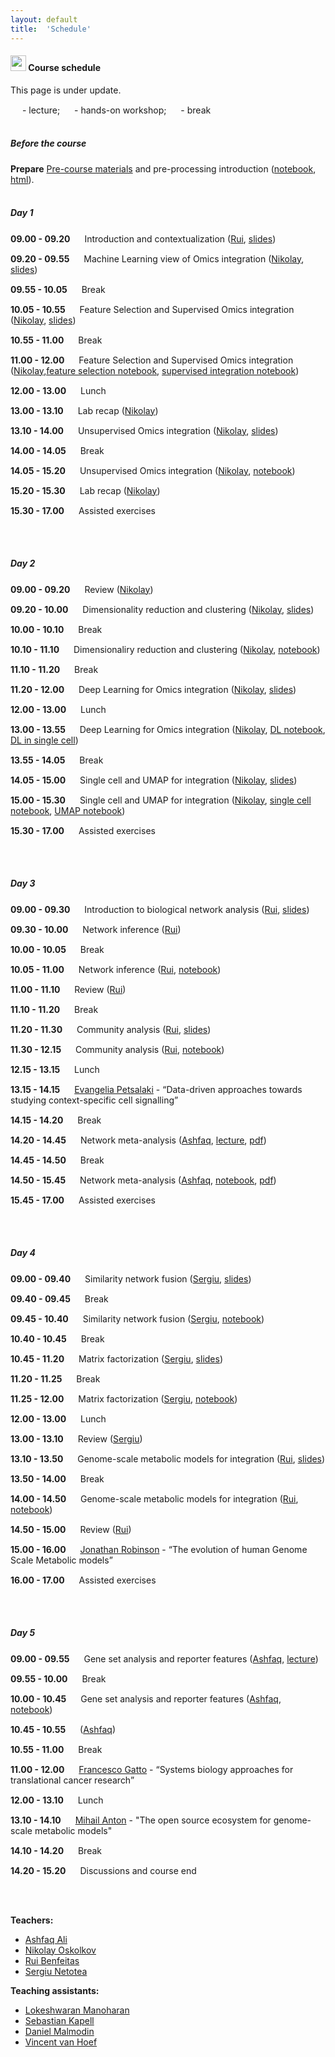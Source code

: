 ```yaml
---
layout: default
title:  'Schedule'
---
```

#### <img border="0" src="https://www.svgrepo.com/show/20800/event-date-and-time-symbol.svg" width="25" height="25"> Course schedule

This page is under update.

<img border="0" src="https://www.svgrepo.com/svg/245776/statistics-teacher.svg" width="15" height="15"> - lecture;
<img border="0" src="https://www.svgrepo.com/svg/23928/computer.svg" width="15" height="15"> - hands-on workshop;
<img border="0" src="https://www.svgrepo.com/svg/99165/time.svg" width="15" height="15"> - break
<br>
<br>
##### Before the course

**Prepare** [Pre-course materials](./precourse.md) and pre-processing introduction ([notebook](./session_preprocessing/preprocessing.ipynb), [html](./session_preprocessing/preprocessing.html)).
<br>
<br>

##### Day 1

**09.00 - 09.20** <img border="0" src="https://www.svgrepo.com/svg/245776/statistics-teacher.svg" width="15" height="15"> Introduction and contextualization ([Rui][3], [slides](./session_intro/course_intro.pdf))

**09.20 - 09.55** <img border="0" src="https://www.svgrepo.com/svg/245776/statistics-teacher.svg" width="15" height="15"> Machine Learning view of Omics integration ([Nikolay][2], [slides](./session_ml/MachineLearningViewOmicsIntegration_Oskolkov.pdf))

**09.55 - 10.05** <img border="0" src="https://www.svgrepo.com/svg/99165/time.svg" width="15" height="15"> Break

**10.05 - 10.55** <img border="0" src="https://www.svgrepo.com/svg/245776/statistics-teacher.svg" width="15" height="15"> Feature Selection and Supervised Omics integration ([Nikolay][2], [slides](./session_ml/SupervisedOMICsIntegration/SupervisedOmicsIntegration_Oskolkov.pdf))

**10.55 - 11.00** <img border="0" src="https://www.svgrepo.com/svg/99165/time.svg" width="15" height="15"> Break

**11.00 - 12.00** <img border="0" src="https://www.svgrepo.com/svg/23928/computer.svg" width="15" height="15"> Feature Selection and Supervised Omics integration ([Nikolay][2],[feature selection notebook](./session_ml/FeatureSelectionIntegrOMICs/OmicsIntegration_FeatureSelection.html), [supervised integration notebook](./session_ml/SupervisedOMICsIntegration/supervised_omics_integr_CLL.html))

**12.00 - 13.00** <img border="0" src="https://www.svgrepo.com/svg/99165/time.svg" width="15" height="15"> Lunch

**13.00 - 13.10** <img border="0" src="https://www.svgrepo.com/svg/245776/statistics-teacher.svg" width="15" height="15"> Lab recap ([Nikolay][2])

**13.10 - 14.00** <img border="0" src="https://www.svgrepo.com/svg/245776/statistics-teacher.svg" width="15" height="15"> Unsupervised Omics integration ([Nikolay][2], [slides](./session_ml/UnsupervisedOMICsIntegration/UnsupervisedOmicsIntegration_Oskolkov.pdf))

**14.00 - 14.05** <img border="0" src="https://www.svgrepo.com/svg/99165/time.svg" width="15" height="15"> Break

**14.05 - 15.20** <img border="0" src="https://www.svgrepo.com/svg/23928/computer.svg" width="15" height="15"> Unsupervised Omics integration ([Nikolay][2], [notebook](./session_ml/UnsupervisedOMICsIntegration/UnsupervisedOMICsIntegration.html))

**15.20 - 15.30** <img border="0" src="https://www.svgrepo.com/svg/245776/statistics-teacher.svg" width="15" height="15"> Lab recap ([Nikolay][2])

**15.30 - 17.00** <img border="0" src="https://www.svgrepo.com/svg/23928/computer.svg" width="15" height="15"> Assisted exercises

<br>
<br>

##### Day 2

**09.00 - 09.20** <img border="0" src="https://www.svgrepo.com/svg/245776/statistics-teacher.svg" width="15" height="15"> Review ([Nikolay][2])

**09.20 - 10.00** <img border="0" src="https://www.svgrepo.com/svg/245776/statistics-teacher.svg" width="15" height="15"> Dimensionality reduction and clustering ([Nikolay][2], [slides](./session_ml/DimReductSingleCell/DimensionReduction_Oskolkov.pdf))

**10.00 - 10.10** <img border="0" src="https://www.svgrepo.com/svg/99165/time.svg" width="15" height="15"> Break

**10.10 - 11.10** <img border="0" src="https://www.svgrepo.com/svg/23928/computer.svg" width="15" height="15"> Dimensionaliry reduction and clustering ([Nikolay][2], [notebook](./session_ml/DimReductSingleCell/OmicsIntegration_DimensionReduction.html))

**11.10 - 11.20** <img border="0" src="https://www.svgrepo.com/svg/99165/time.svg" width="15" height="15"> Break

**11.20 - 12.00** <img border="0" src="https://www.svgrepo.com/svg/245776/statistics-teacher.svg" width="15" height="15"> Deep Learning for Omics integration ([Nikolay][2], [slides](./session_ml/DeepLearningDataIntegration/DeepLearningOmicsIntegration_Oskolkov.pdf))

**12.00 - 13.00** <img border="0" src="https://www.svgrepo.com/svg/99165/time.svg" width="15" height="15"> Lunch

**13.00 - 13.55** <img border="0" src="https://www.svgrepo.com/svg/23928/computer.svg" width="15" height="15"> Deep Learning for Omics integration ([Nikolay][2], [DL notebook](./session_ml/DeepLearningDataIntegration/DeepLearningDataIntegration.html), [DL in single cell](./session_ml/DeepLearningDataIntegration/DeepLearning_SingleCell_10X_1.3Mcells.html))

**13.55 - 14.05** <img border="0" src="https://www.svgrepo.com/svg/99165/time.svg" width="15" height="15"> Break

**14.05 - 15.00** <img border="0" src="https://www.svgrepo.com/svg/245776/statistics-teacher.svg" width="15" height="15"> Single cell and UMAP for integration ([Nikolay][2], [slides](./session_ml/SingleCell/SingleCellOmicsIntegration_Oskolkov.pdf))

**15.00 - 15.30** <img border="0" src="https://www.svgrepo.com/svg/23928/computer.svg" width="15" height="15"> Single cell and UMAP for integration ([Nikolay][2], [single cell notebook](./session_ml/SingleCell/SingleCell_OmicsIntegration.html), [UMAP notebook](./session_ml/UMAP_DataIntegration/UMAP_DataIntegration.html))

**15.30 - 17.00** <img border="0" src="https://www.svgrepo.com/svg/23928/computer.svg" width="15" height="15"> Assisted exercises

<br>
<br>

##### Day 3

**09.00 - 09.30** <img border="0" src="https://www.svgrepo.com/svg/245776/statistics-teacher.svg" width="15" height="15"> Introduction to biological network analysis ([Rui][3], [slides](./session_topology/lecture_short.pdf))

**09.30 - 10.00** <img border="0" src="https://www.svgrepo.com/svg/245776/statistics-teacher.svg" width="15" height="15"> Network inference ([Rui][3])

**10.00 - 10.05** <img border="0" src="https://www.svgrepo.com/svg/99165/time.svg" width="15" height="15"> Break

**10.05 - 11.00** <img border="0" src="https://www.svgrepo.com/svg/23928/computer.svg" width="15" height="15"> Network inference ([Rui][3], [notebook](./session_topology/lab.html))

**11.00 - 11.10** <img border="0" src="https://www.svgrepo.com/svg/245776/statistics-teacher.svg" width="15" height="15"> Review ([Rui][3])

**11.10 - 11.20** <img border="0" src="https://www.svgrepo.com/svg/99165/time.svg" width="15" height="15"> Break

**11.20 - 11.30** <img border="0" src="https://www.svgrepo.com/svg/245776/statistics-teacher.svg" width="15" height="15"> Community analysis ([Rui][3], [slides](./session_topology/lecture_short.pdf))

**11.30 - 12.15** <img border="0" src="https://www.svgrepo.com/svg/23928/computer.svg" width="15" height="15"> Community analysis ([Rui][3], [notebook](./session_topology/lab.html))

**12.15 - 13.15** <img border="0" src="https://www.svgrepo.com/svg/99165/time.svg" width="15" height="15"> Lunch

**13.15 - 14.15** <img border="0" src="https://www.svgrepo.com/show/307069/public-speaking-speak-tell-talk.svg" width="15" height="15"> [Evangelia Petsalaki][10] - “Data-driven approaches towards studying context-specific cell signalling”

**14.15 - 14.20** <img border="0" src="https://www.svgrepo.com/svg/99165/time.svg" width="15" height="15"> Break

**14.20 - 14.45** <img border="0" src="https://www.svgrepo.com/svg/245776/statistics-teacher.svg" width="15" height="15"> Network meta-analysis ([Ashfaq][1], [lecture](./session_meta/Meta_Analyses_Lecture.html), [pdf](./session_meta/Meta_Analyses_Lecture.pdf))

**14.45 - 14.50** <img border="0" src="https://www.svgrepo.com/svg/99165/time.svg" width="15" height="15"> Break


**14.50 - 15.45** <img border="0" src="https://www.svgrepo.com/svg/23928/computer.svg" width="15" height="15"> Network meta-analysis ([Ashfaq][1], [notebook](./session_meta/lab_meta-analayses-v2.html), [pdf](./session_meta/lab_meta-analayses-v2.pdf))

**15.45 - 17.00** <img border="0" src="https://www.svgrepo.com/svg/23928/computer.svg" width="15" height="15"> Assisted exercises

<br>
<br>

##### Day 4

**09.00 - 09.40** <img border="0" src="https://www.svgrepo.com/svg/245776/statistics-teacher.svg" width="15" height="15"> Similarity network fusion ([Sergiu][4], [slides](./session_nmf/SNF_main.html))

**09.40 - 09.45** <img border="0" src="https://www.svgrepo.com/svg/99165/time.svg" width="15" height="15"> Break

**09.45 - 10.40** <img border="0" src="https://www.svgrepo.com/svg/23928/computer.svg" width="15" height="15"> Similarity network fusion ([Sergiu][4], [notebook](./session_nmf/SNF_lab.html))

**10.40 - 10.45** <img border="0" src="https://www.svgrepo.com/svg/99165/time.svg" width="15" height="15"> Break

**10.45 - 11.20** <img border="0" src="https://www.svgrepo.com/svg/245776/statistics-teacher.svg" width="15" height="15"> Matrix factorization ([Sergiu][4], [slides](./session_nmf/NMF_main.html))

**11.20 - 11.25** <img border="0" src="https://www.svgrepo.com/svg/99165/time.svg" width="15" height="15"> Break

**11.25 - 12.00** <img border="0" src="https://www.svgrepo.com/svg/23928/computer.svg" width="15" height="15"> Matrix factorization ([Sergiu][4], [notebook](./session_nmf/NMF_lab.html))

**12.00 - 13.00** <img border="0" src="https://www.svgrepo.com/svg/99165/time.svg" width="15" height="15"> Lunch

**13.00 - 13.10** <img border="0" src="https://www.svgrepo.com/svg/245776/statistics-teacher.svg" width="15" height="15"> Review ([Sergiu][4])

**13.10 - 13.50** <img border="0" src="https://www.svgrepo.com/svg/245776/statistics-teacher.svg" width="15" height="15"> Genome-scale metabolic models for integration ([Rui][3], [slides](./session_gems/lecture.pdf))

**13.50 - 14.00** <img border="0" src="https://www.svgrepo.com/svg/99165/time.svg" width="15" height="15"> Break

**14.00 - 14.50** <img border="0" src="https://www.svgrepo.com/svg/23928/computer.svg" width="15" height="15"> Genome-scale metabolic models for integration ([Rui][3], [notebook](./session_gems/lab.html))

**14.50 - 15.00** <img border="0" src="https://www.svgrepo.com/svg/245776/statistics-teacher.svg" width="15" height="15"> Review ([Rui][3])

**15.00 - 16.00** <img border="0" src="https://www.svgrepo.com/show/307069/public-speaking-speak-tell-talk.svg" width="15" height="15"> [Jonathan Robinson][11] - “The evolution of human Genome Scale Metabolic models”

**16.00 - 17.00** <img border="0" src="https://www.svgrepo.com/svg/23928/computer.svg" width="15" height="15"> Assisted exercises

<br>
<br>

##### Day 5

**09.00 - 09.55** <img border="0" src="https://www.svgrepo.com/svg/245776/statistics-teacher.svg" width="15" height="15"> Gene set analysis and reporter features ([Ashfaq][1], [lecture]())

**09.55 - 10.00** <img border="0" src="https://www.svgrepo.com/svg/99165/time.svg" width="15" height="15"> Break

**10.00 - 10.45** <img border="0" src="https://www.svgrepo.com/svg/23928/computer.svg" width="15" height="15"> Gene set analysis and reporter features ([Ashfaq][1], [notebook](./session_gsa/GEM_GSA.html))

**10.45 - 10.55** <img border="0" src="https://www.svgrepo.com/svg/245776/statistics-teacher.svg" width="15" height="15"> ([Ashfaq][1])

**10.55 - 11.00** <img border="0" src="https://www.svgrepo.com/svg/99165/time.svg" width="15" height="15"> Break

**11.00 - 12.00** <img border="0" src="https://www.svgrepo.com/show/307069/public-speaking-speak-tell-talk.svg" width="15" height="15"> [Francesco Gatto][12] - “Systems biology approaches for translational cancer research”

**12.00 - 13.10** <img border="0" src="https://www.svgrepo.com/svg/99165/time.svg" width="15" height="15"> Lunch

**13.10 - 14.10** <img border="0" src="https://www.svgrepo.com/show/307069/public-speaking-speak-tell-talk.svg" width="15" height="15"> [Mihail Anton][9] - "The open source ecosystem for genome-scale metabolic models"

**14.10 - 14.20** <img border="0" src="https://www.svgrepo.com/svg/99165/time.svg" width="15" height="15"> Break

**14.20 - 15.20** <img border="0" src="https://www.svgrepo.com/svg/245776/statistics-teacher.svg" width="15" height="15"> Discussions and course end


<br>
<br>

**Teachers:**
- [Ashfaq Ali][1]
- [Nikolay Oskolkov][2]
- [Rui Benfeitas][3]
- [Sergiu Netotea][4]

**Teaching assistants:**
- [Lokeshwaran Manoharan][5]
- [Sebastian Kapell][6]
- [Daniel Malmodin][7]
- [Vincent van Hoef][8]


[1]: https://nbis.se/about/staff/ashfaq-ali/
[2]: https://nbis.se/about/staff/nikolay-oskolkov/
[3]: https://nbis.se/about/staff/rui-benfeitas/
[4]: https://nbis.se/about/staff/sergiu-netotea/
[5]: https://nbis.se/about/staff/lokeshwaran-manoharan/
[6]: https://nbis.se/about/staff/sebastian-kapell/
[7]: https://nbis.se/about/staff/daniel-malmodin/
[8]: https://nbis.se/about/staff/vincent-vanhoef/
[9]: https://nbis.se/about/staff/mihail-anton
[10]: https://www.ebi.ac.uk/about/people/evangelia-petsalaki
[11]: https://bii.dk/team/jonathan-robinson/
[12]: https://elypta.com/about-elypta-index
